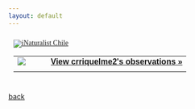 ```yaml
---
layout: default
---
```


<style type="text/css" media="screen">
.inat-widget { font-family: Georgia, serif; padding: 10px; line-height: 1;}
.inat-widget-header {margin-bottom: 10px;}
.inat-widget td {vertical-align: top; padding-bottom: 10px;}
.inat-label { color: #888; }
.inat-meta { font-size: smaller; margin-top: 3px; line-height: 1.2;}
.inat-observation-body, .inat-user-body { padding-left: 10px; }
.inat-observation-image {text-align: center;}
.inat-observation-image, .inat-user-image { width: 48px; display: inline-block; }
.inat-observation-image img, .inat-user-image img { max-width: 48px; }
.inat-observation-image img { vertical-align: middle; }
.inat-widget-small .inat-observation-image { display:block; float: left; margin: 0 3px 3px 0; height:48px;}
.inat-label, .inat-value, .inat-user { font-family: "Trebuchet MS", Arial, sans-serif; }
.inat-user-body {vertical-align: middle;}
.inat-widget td.inat-user-body {vertical-align: middle;}
.inat-widget .inat-footer td.inat-value {vertical-align: middle; padding-left: 10px;}
</style>
<div class="inat-widget">
    <div class="inat-widget-header">
      <a href="https://inaturalist.mma.gob.cl"><img alt="iNaturalist Chile" src="https://static.inaturalist.org/sites/18-logo.svg?1612478254" /></a>  
    </div>
  <script type="text/javascript" charset="utf-8" src="https://inaturalist.mma.gob.cl/observations/crriquelme2.widget?layout=small&limit=18&order=desc&order_by=observed_on"></script>
  <table class="inat-footer">
    <tr class="inat-user">
        <td class="inat-user-image">
          <a border="0" href="https://inaturalist.mma.gob.cl/observations/crriquelme2"><img class="usericon" src="https://static.inaturalist.org/attachments/users/icons/291929/thumb.jpg?1610317124" /></a>
        </td>
      <td class="inat-value">
        <strong>
            <a href="https://inaturalist.mma.gob.cl/observations/crriquelme2">View crriquelme2's observations »</a>
        </strong>
      </td>
    </tr>
  </table>
</div>

[back](./)
